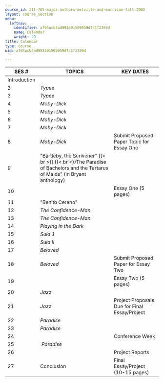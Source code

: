 ```yaml
---
course_id: 21l-705-major-authors-melville-and-morrison-fall-2003
layout: course_section
menu:
  leftnav:
    identifier: af95acb4ad993591509959d741f2399d
    name: Calendar
    weight: 20
title: Calendar
type: course
uid: af95acb4ad993591509959d741f2399d

---
```


| SES # | TOPICS | KEY DATES |
| --- | --- | --- |
| Introduction | &nbsp; |
| 2 | _Typee_ | &nbsp; |
| 3 | _Typee_ | &nbsp; |
| 4 | _Moby-Dick_ | &nbsp; |
| 5 | _Moby-Dick_ | &nbsp; |
| 6 | _Moby-Dick_ | &nbsp; |
| 7 | _Moby-Dick_ | &nbsp; |
| 8 | _Moby-Dick_ | Submit Proposed Paper Topic for Essay One |
| 9 | "Bartleby, the Scrivener"  {{< br >}}  {{< br >}}The Paradise of Bachelors and the Tartarus of Maids" (in Bryant anthology) | &nbsp; |
| 10 | &nbsp; | Essay One (5 pages) |
| 11 | "Benito Cereno" | &nbsp; |
| 12 | _The Confidence-Man_ | &nbsp; |
| 13 | _The Confidence-Man_ | &nbsp; |
| 14 | _Playing in the Dark_ | &nbsp; |
| 15 | _Sula_ _1_ | &nbsp; |
| 16 | _Sula II_ | &nbsp; |
| 17 | _Beloved_ | &nbsp; |
| 18 | _Beloved_ | Submit Proposed Paper for Essay Two |
| 19 | &nbsp; | Essay Two (5 pages) |
| 20 | _Jazz_ | &nbsp; |
| 21 | _Jazz_ | Project Proposals Due for Final Essay/Project |
| 22 | _Paradise_ | &nbsp; |
| 23 | _Paradise_ | &nbsp; |
| 24 | &nbsp; | Conference Week |
| 25 |  _Paradise_ | &nbsp; |
| 26 | &nbsp; | Project Reports |
| 27 | Conclusion | Final Essay/Project (10-15 pages)